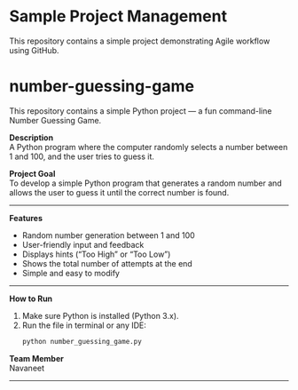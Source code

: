 # Sample Project Management

This repository contains a simple project demonstrating Agile workflow using GitHub.

# number-guessing-game
This repository contains a simple Python project — a fun command-line Number Guessing Game.


**Description**  
A Python program where the computer randomly selects a number between 1 and 100, and the user tries to guess it.



**Project Goal**  
To develop a simple Python program that generates a random number and allows the user to guess it until the correct number is found.

---

**Features**  
- Random number generation between 1 and 100  
- User-friendly input and feedback  
- Displays hints (“Too High” or “Too Low”)  
- Shows the total number of attempts at the end  
- Simple and easy to modify  

---

**How to Run**  
1. Make sure Python is installed (Python 3.x).  
2. Run the file in terminal or any IDE:  
   ```bash
   python number_guessing_game.py


**Team Member**  
Navaneet 

---
